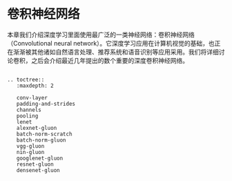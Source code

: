 # 卷积神经网络

本章我们介绍深度学习里面使用最广泛的一类神经网络：卷积神经网络（Convolutional neural network）。它深度学习应用在计算机视觉的基础，也正在渐渐被其他诸如自然语言处理、推荐系统和语音识别等应用采用。我们将详细讨论卷积，之后会介绍最近几年提出的数个重要的深度卷积神经网络。

```eval_rst

.. toctree::
   :maxdepth: 2

   conv-layer
   padding-and-strides
   channels
   pooling
   lenet
   alexnet-gluon
   batch-norm-scratch
   batch-norm-gluon
   vgg-gluon
   nin-gluon
   googlenet-gluon
   resnet-gluon
   densenet-gluon
```
